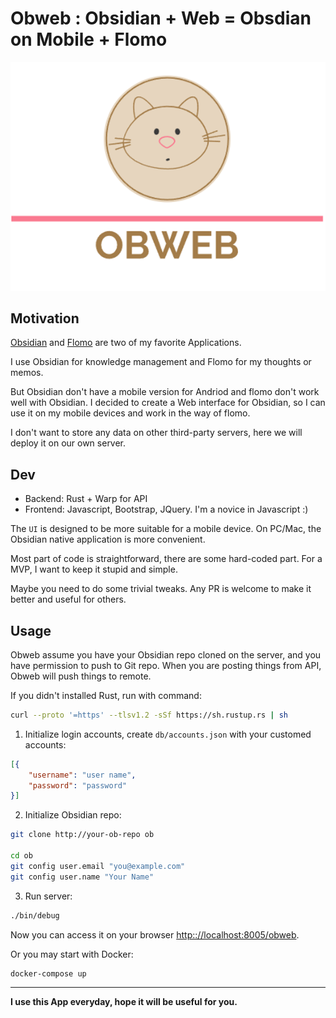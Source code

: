 # Obweb : Obsidian + Web = Obsdian on Mobile + Flomo

<p align="center">
  <img src="static/style/logo.png">
</p>

## Motivation

[Obsidian](https://obsidian.md/) and [Flomo](https://flomoapp.com/) are two of my favorite Applications.

I use Obsidian for knowledge management and Flomo for my thoughts or memos.

But Obsidian don't have a mobile version for Andriod and flomo don't work well with Obsidian. I decided to create a Web interface for Obsidian, so I can use it on my mobile devices and work in the way of flomo.

I don't want to store any data on other third-party servers, here we will deploy it on our own server.

## Dev

+ Backend: Rust + Warp for API
+ Frontend: Javascript, Bootstrap, JQuery. I'm a novice in Javascript :)


The `UI` is designed to be more suitable for a mobile device. On PC/Mac, the Obsidian native application is more convenient.

Most part of code is straightforward, there are some hard-coded part. For a MVP, I want to keep it stupid and simple.

Maybe you need to do some trivial tweaks. Any PR is welcome to make it better and useful for others.

## Usage

Obweb assume you have your Obsidian repo cloned on the server, and you have permission to push to Git repo. When you are posting things from API, Obweb will push things to remote.


If you didn't installed Rust, run with command:

```bash
curl --proto '=https' --tlsv1.2 -sSf https://sh.rustup.rs | sh
```

1. Initialize login accounts, create `db/accounts.json` with your customed accounts:
```json
[{
    "username": "user name",
    "password": "password"
}]
```

2. Initialize Obsidian repo:

```bash
git clone http://your-ob-repo ob

cd ob
git config user.email "you@example.com"
git config user.name "Your Name"
```

3. Run server:
```bash
./bin/debug

```
Now you can access it on your browser [http:://localhost:8005/obweb](http:://localhost:8005/obweb).

Or you may start with Docker:

```bash
docker-compose up

```

----

**I use this App everyday, hope it will be useful for you.**